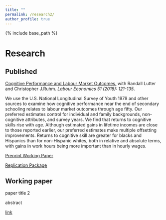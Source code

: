 ```yaml
---
title: ""
permalink: /research2/
author_profile: true
---
```


{% include base_path %}

Research
=====
## Published


[Cognitive Performance and Labour Market Outcomes.](https://www.sciencedirect.com/science/article/pii/S0927537117303329)
with Randall Lutter and Christopher J.Ruhm. *Labour Economics 51 (2018): 121-135*.

We use the U.S. National Longitudinal Survey of Youth 1979 and other sources to examine how cognitive performance near the end of secondary schooling relates to labour market outcomes through age fifty. Our preferred estimates control for individual and family backgrounds, non-cognitive attributes, and survey years. We find that returns to cognitive skills rise with age. Although estimated gains in lifetime incomes are close to those reported earlier, our preferred estimates make multiple offsetting improvements. Returns to cognitive skill are greater for blacks and Hispanics than for non-Hispanic whites, both in relative and absolute terms, with gains in work hours being more important than in hourly wages.

[Preprint Working Paper](http://google.com)

[Replication Package](http://google.com)


## Working paper
paper title 2

abstract

[link](google.com)
